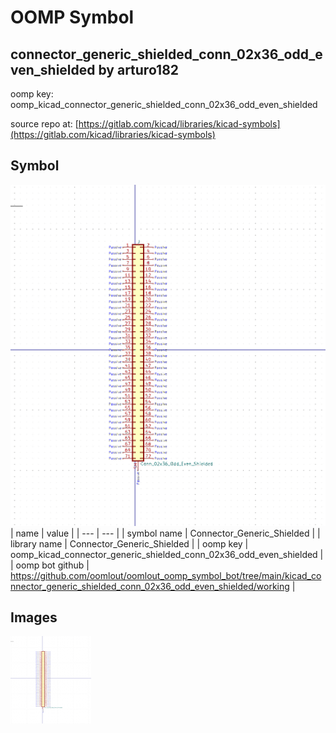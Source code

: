 # OOMP Symbol  
## connector_generic_shielded_conn_02x36_odd_even_shielded  by arturo182  
  
oomp key: oomp_kicad_connector_generic_shielded_conn_02x36_odd_even_shielded  
  
source repo at: [https://gitlab.com/kicad/libraries/kicad-symbols](https://gitlab.com/kicad/libraries/kicad-symbols)  
## Symbol  
  
[![working.png](working_600.png)](working.png)  
| name | value | 
| --- | --- | 
| symbol name | Connector_Generic_Shielded | 
| library name | Connector_Generic_Shielded | 
| oomp key | oomp_kicad_connector_generic_shielded_conn_02x36_odd_even_shielded | 
| oomp bot github | https://github.com/oomlout/oomlout_oomp_symbol_bot/tree/main/kicad_connector_generic_shielded_conn_02x36_odd_even_shielded/working | 
## Images  
  
[![working.png](working_140.png)](working.png)  
